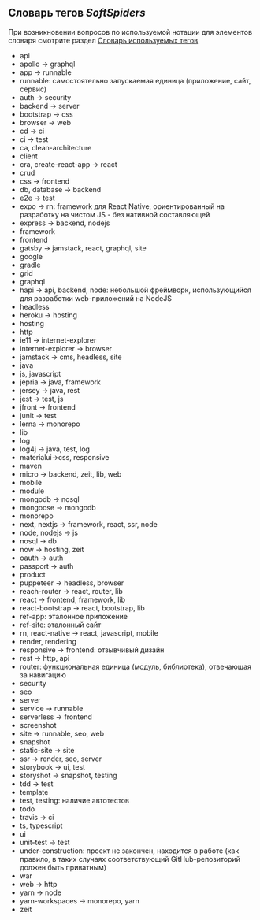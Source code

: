 ## Словарь тегов *SoftSpiders*

При возникновении вопросов по используемой нотации для элементов словаря смотрите раздел
[Словарь используемых тегов](README.md#словарь-используемых-тегов)

- api
- apollo -> graphql
- app -> runnable
- runnable: самостоятельно запускаемая единица (приложение, сайт, сервис)
- auth -> security
- backend -> server
- bootstrap -> css
- browser -> web
- cd -> ci
- ci -> test
- ca, clean-architecture 
- client
- cra, create-react-app -> react
- crud
- css -> frontend
- db, database -> backend
- e2e -> test
- expo -> rn: framework для React Native, ориентированный на разработку на чистом JS - без нативной составляющей
- express -> backend, nodejs
- framework
- frontend
- gatsby -> jamstack, react, graphql, site
- google
- gradle
- grid
- graphql
- hapi -> api, backend, node: небольшой фреймворк, использующийся для разработки web-приложений на NodeJS 
- headless
- heroku -> hosting
- hosting
- http
- ie11 -> internet-explorer
- internet-explorer -> browser
- jamstack -> cms, headless, site
- java
- js, javascript
- jepria -> java, framework
- jersey -> java, rest
- jest -> test, js
- jfront -> frontend
- junit -> test
- lerna -> monorepo
- lib
- log
- log4j -> java, test, log
- materialui->css, responsive
- maven
- micro -> backend, zeit, lib, web
- mobile
- module
- mongodb -> nosql
- mongoose -> mongodb
- monorepo
- next, nextjs -> framework, react, ssr, node 
- node, nodejs -> js
- nosql -> db
- now -> hosting, zeit
- oauth -> auth
- passport -> auth
- product
- puppeteer -> headless, browser
- reach-router -> react, router, lib
- react -> frontend, framework, lib
- react-bootstrap -> react, bootstrap, lib
- ref-app: эталонное приложение
- ref-site: эталонный сайт
- rn, react-native -> react, javascript, mobile
- render, rendering
- responsive -> frontend: отзывчивый дизайн
- rest -> http, api
- router: функциональная единица (модуль, библиотека), отвечающая за навигацию
- security
- seo
- server
- service -> runnable
- serverless -> frontend
- screenshot
- site -> runnable, seo, web
- snapshot
- static-site -> site
- ssr -> render, seo, server
- storybook -> ui, test
- storyshot -> snapshot, testing
- tdd -> test
- template
- test, testing: наличие автотестов
- todo
- travis -> ci
- ts, typescript
- ui
- unit-test -> test
- under-construction: проект не закончен, находится в работе (как правило, в таких случаях соответствующий
GitHub-репозиторий должен быть приватным)
- war
- web -> http
- yarn -> node
- yarn-workspaces -> monorepo, yarn
- zeit
